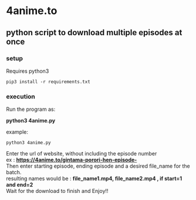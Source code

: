 # 4anime.to

## python script to download multiple episodes at once

### setup
Requires python3 
```
pip3 install -r requirements.txt
```
      
### execution   
Run the program as:   

**python3 4anime.py**

example:

```
python3 4anime.py
```

Enter the url of website, without including the episode number    
ex : **https://4anime.to/gintama-porori-hen-episode-**     
Then enter starting episode, ending episode and a desired file_name for the batch.   
resulting names would be : **file_name1.mp4, file_name2.mp4 , if start=1 and end=2**      
Wait for the download to finish and Enjoy!!
